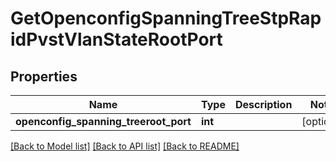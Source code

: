 # GetOpenconfigSpanningTreeStpRapidPvstVlanStateRootPort

## Properties
Name | Type | Description | Notes
------------ | ------------- | ------------- | -------------
**openconfig_spanning_treeroot_port** | **int** |  | [optional] 

[[Back to Model list]](../README.md#documentation-for-models) [[Back to API list]](../README.md#documentation-for-api-endpoints) [[Back to README]](../README.md)


